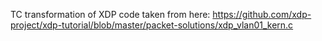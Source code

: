 TC transformation of XDP code taken from here: https://github.com/xdp-project/xdp-tutorial/blob/master/packet-solutions/xdp_vlan01_kern.c
